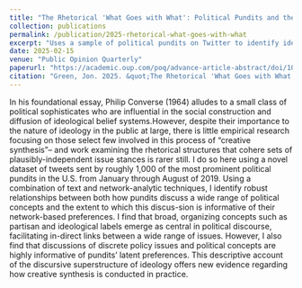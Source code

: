 ```yaml
---
title: "The Rhetorical 'What Goes with What': Political Pundits and the Discursive Superstructure of Ideology in U.S. Politics"
collection: publications
permalink: /publication/2025-rhetorical-what-goes-with-what
excerpt: "Uses a sample of political pundits on Twitter to identify ideological structure in political discourse."
date: 2025-02-15
venue: "Public Opinion Quarterly"
paperurl: "https://academic.oup.com/poq/advance-article-abstract/doi/10.1093/poq/nfae060/8016166"
citation: "Green, Jon. 2025. &quot;The Rhetorical 'What Goes with What': Political Pundits and the Discursive Superstructure of Ideology in U.S. Politics.&quot; <i>Public Opinion Quarterly</i>, nfae060."
---
```


In his foundational essay, Philip Converse (1964) alludes to a small class of political sophisticates who are influential in the social construction and diffusion of ideological belief systems.However, despite their importance to the nature of ideology in the public at large, there is little empirical research focusing on those select few involved in this process of “creative synthesis”– and work examining the rhetorical structures that cohere sets of plausibly-independent issue stances is rarer still.  I do so here using a novel dataset of tweets sent by roughly 1,000 of the most prominent political pundits in the U.S. from January through August of 2019.  Using a combination of text and network-analytic techniques, I identify robust relationships between both how pundits discuss a wide range of political concepts and the extent to which this discus-sion is informative of their network-based preferences.  I find that broad, organizing concepts such as partisan and ideological labels emerge as central in political discourse, facilitating in-direct links between a wide range of issues.  However, I also find that discussions of discrete policy issues and political concepts are highly informative of pundits’ latent preferences. This descriptive account of the discursive superstructure of ideology offers new evidence regarding how creative synthesis is conducted in practice.